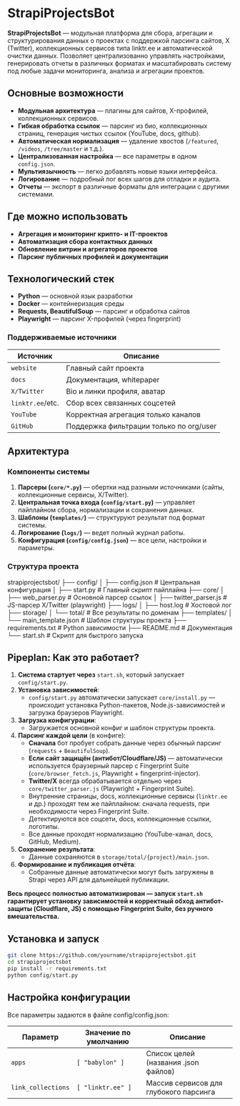 # StrapiProjectsBot

**StrapiProjectsBot** — модульная платформа для сбора, агрегации и структурирования данных о проектах с поддержкой парсинга сайтов, X (Twitter), коллекционных сервисов типа linktr.ee и автоматической очистки данных. Позволяет централизованно управлять настройками, генерировать отчеты в различных форматах и масштабировать систему под любые задачи мониторинга, анализа и агрегации проектов.

## Основные возможности

- **Модульная архитектура** — плагины для сайтов, X-профилей, коллекционных сервисов.
- **Гибкая обработка ссылок** — парсинг из био, коллекционных страниц, генерация чистых ссылок (YouTube, docs, github).
- **Автоматическая нормализация** — удаление хвостов (`/featured`, `/videos`, `/tree/master` и т.д.).
- **Централизованная настройка** — все параметры в одном `config.json`.
- **Мультиязычность** — легко добавлять новые языки интерфейса.
- **Логирование** — подробный лог всех шагов для отладки и аудита.
- **Отчеты** — экспорт в различные форматы для интеграции с другими системами.

## Где можно использовать

- **Агрегация и мониторинг крипто- и IT-проектов**
- **Автоматизация сбора контактных данных**
- **Обновление витрин и агрегаторов проектов**
- **Парсинг публичных профилей и документации**

## Технологический стек

- **Python** — основной язык разработки
- **Docker** — контейнеризация среды
- **Requests, BeautifulSoup** — парсинг и обработка сайтов
- **Playwright** — парсинг X-профилей (через fingerprint)

### Поддерживаемые источники

| Источник          | Описание                                  |
|-------------------|-------------------------------------------|
| `website`         | Главный сайт проекта                      |
| `docs`            | Документация, whitepaper                  |
| `X/Twitter`       | Bio и линки профиля, аватар               |
| `linktr.ee`/etc.  | Сбор всех связанных соцсетей              |
| `YouTube`         | Корректная агрегация только каналов       |
| `GitHub`          | Поддержка фильтрации только по org/user   |

## Архитектура

### Компоненты системы

1. **Парсеры (`core/*.py`)** — обертки над разными источниками (сайты, коллекционные сервисы, X/Twitter).
2. **Центральная точка входа (`config/start.py`)** — управляет пайплайном сбора, нормализации и сохранения данных.
3. **Шаблоны (`templates/`)** — структуруют результат под формат системы.
4. **Логирование (`logs/`)** — ведет полный журнал работы.
5. **Конфигурация (`config/config.json`)** — все цели, настройки и параметры.

### Структура проекта

strapiprojectsbot/
├── config/
│ ├── config.json # Центральная конфигурация
│ ├── start.py # Главный скрипт пайплайна
├── core/
│ ├── web_parser.py # Основной парсер ссылок
│ ├── twitter_parser.js # JS-парсер X/Twitter (playwright)
├── logs/
│ ├── host.log # Хостовой лог
├── storage/
│ └── total/ # Все результаты по доменам
├── templates/
│ └── main_template.json # Шаблон структуры проекта
├── requirements.txt # Python зависимости
├── README.md # Документация
└── start.sh # Скрипт для быстрого запуска


## Pipeplan: Как это работает?

1. **Система стартует через** `start.sh`, который запускает `config/start.py`.
2. **Установка зависимостей**:
   * `config/start.py` автоматически запускает `core/install.py` — происходит установка Python-пакетов, Node.js-зависимостей и загрузка браузеров Playwright.
3. **Загрузка конфигурации**:
   * Загружается основной конфиг и шаблон структуры проекта.
4. **Парсинг каждой цели** (в конфиге):
   * **Сначала** бот пробует собрать данные через обычный парсинг (`requests` + `BeautifulSoup`).
   * **Если сайт защищён (антибот/Cloudflare/JS)** — автоматически используется браузерный парсер с Fingerprint Suite (`core/browser_fetch.js`, Playwright + fingerprint-injector).
   * **Twitter/X** всегда обрабатывается отдельно через `core/twitter_parser.js` (Playwright + Fingerprint Suite).
   * Внутренние страницы, docs, коллекционные сервисы (`linktr.ee` и др.) проходят тем же пайплайном: сначала requests, при необходимости через Fingerprint Suite.
   * Детектируются все соцсети, docs, коллекционные ссылки, логотипы.
   * Все данные проходят нормализацию (YouTube-канал, docs, GitHub, Medium).
5. **Сохранение результата**:
   * Данные сохраняются в `storage/total/{project}/main.json`.
6. **Формирование и публикация отчёта**:
   * Собранные данные автоматически могут быть загружены в Strapi через API для дальнейшей публикации.

**Весь процесс полностью автоматизирован — запуск `start.sh` гарантирует установку зависимостей и корректный обход антибот-защиты (Cloudflare, JS) с помощью Fingerprint Suite, без ручного вмешательства.**

## Установка и запуск

```bash
git clone https://github.com/yourname/strapiprojectsbot.git
cd strapiprojectsbot
pip install -r requirements.txt
python config/start.py
```

## Настройка конфигурации
Все параметры задаются в файле config/config.json:

| Параметр           | Значение по умолчанию | Описание                               |
| ------------------ | --------------------- | -------------------------------------- |
| `apps`             | `[ "babylon" ]`       | Список целей (названия .json файлов)   |
| `link_collections` | `[ "linktr.ee" ]`     | Массив сервисов для глубокого парсинга |
